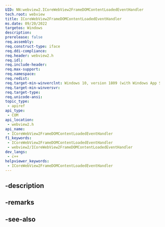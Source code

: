 ```yaml
---
UID: NN:webview2.ICoreWebView2FrameDOMContentLoadedEventHandler
tech.root: webview
title: ICoreWebView2FrameDOMContentLoadedEventHandler
ms.date: 09/20/2022
targetos: Windows
description: 
prerelease: false
req.assembly: 
req.construct-type: iface
req.ddi-compliance: 
req.header: webview2.h
req.idl: 
req.include-header: 
req.max-support: 
req.namespace: 
req.redist: 
req.target-min-winverclnt: Windows 10, version 1809 (with Windows App SDK 1.1 or later)
req.target-min-winversvr: 
req.target-type: 
req.unicode-ansi: 
topic_type:
 - apiref
api_type:
 - COM
api_location:
 - webview2.h
api_name:
 - ICoreWebView2FrameDOMContentLoadedEventHandler
f1_keywords:
 - ICoreWebView2FrameDOMContentLoadedEventHandler
 - webview2/ICoreWebView2FrameDOMContentLoadedEventHandler
dev_langs:
 - c++
helpviewer_keywords:
 - ICoreWebView2FrameDOMContentLoadedEventHandler
---
```


## -description

## -remarks

## -see-also

